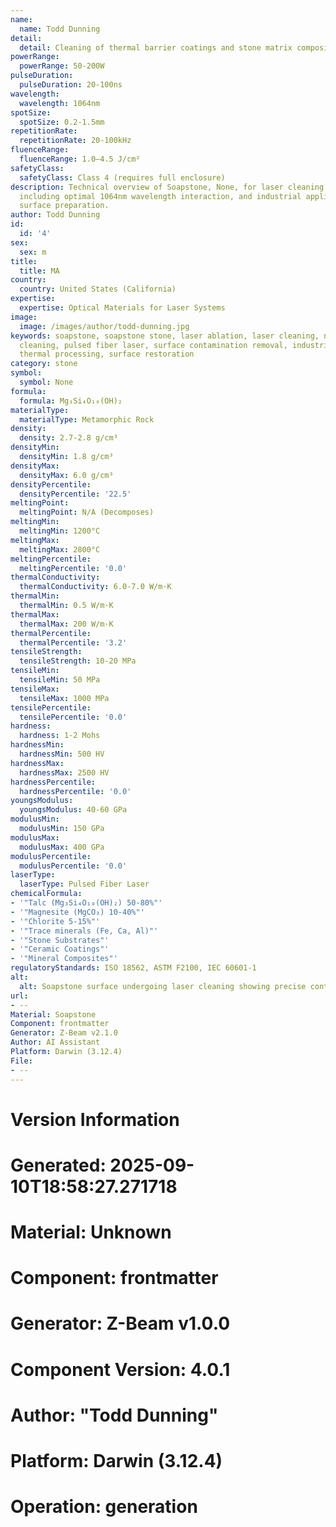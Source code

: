 ```yaml
---
name:
  name: Todd Dunning
detail:
  detail: Cleaning of thermal barrier coatings and stone matrix composites
powerRange:
  powerRange: 50-200W
pulseDuration:
  pulseDuration: 20-100ns
wavelength:
  wavelength: 1064nm
spotSize:
  spotSize: 0.2-1.5mm
repetitionRate:
  repetitionRate: 20-100kHz
fluenceRange:
  fluenceRange: 1.0–4.5 J/cm²
safetyClass:
  safetyClass: Class 4 (requires full enclosure)
description: Technical overview of Soapstone, None, for laser cleaning applications,
  including optimal 1064nm wavelength interaction, and industrial applications in
  surface preparation.
author: Todd Dunning
id:
  id: '4'
sex:
  sex: m
title:
  title: MA
country:
  country: United States (California)
expertise:
  expertise: Optical Materials for Laser Systems
image:
  image: /images/author/todd-dunning.jpg
keywords: soapstone, soapstone stone, laser ablation, laser cleaning, non-contact
  cleaning, pulsed fiber laser, surface contamination removal, industrial laser parameters,
  thermal processing, surface restoration
category: stone
symbol:
  symbol: None
formula:
  formula: Mg₃Si₄O₁₀(OH)₂
materialType:
  materialType: Metamorphic Rock
density:
  density: 2.7-2.8 g/cm³
densityMin:
  densityMin: 1.8 g/cm³
densityMax:
  densityMax: 6.0 g/cm³
densityPercentile:
  densityPercentile: '22.5'
meltingPoint:
  meltingPoint: N/A (Decomposes)
meltingMin:
  meltingMin: 1200°C
meltingMax:
  meltingMax: 2800°C
meltingPercentile:
  meltingPercentile: '0.0'
thermalConductivity:
  thermalConductivity: 6.0-7.0 W/m·K
thermalMin:
  thermalMin: 0.5 W/m·K
thermalMax:
  thermalMax: 200 W/m·K
thermalPercentile:
  thermalPercentile: '3.2'
tensileStrength:
  tensileStrength: 10-20 MPa
tensileMin:
  tensileMin: 50 MPa
tensileMax:
  tensileMax: 1000 MPa
tensilePercentile:
  tensilePercentile: '0.0'
hardness:
  hardness: 1-2 Mohs
hardnessMin:
  hardnessMin: 500 HV
hardnessMax:
  hardnessMax: 2500 HV
hardnessPercentile:
  hardnessPercentile: '0.0'
youngsModulus:
  youngsModulus: 40-60 GPa
modulusMin:
  modulusMin: 150 GPa
modulusMax:
  modulusMax: 400 GPa
modulusPercentile:
  modulusPercentile: '0.0'
laserType:
  laserType: Pulsed Fiber Laser
chemicalFormula:
- '"Talc (Mg₃Si₄O₁₀(OH)₂) 50-80%"'
- '"Magnesite (MgCO₃) 10-40%"'
- '"Chlorite 5-15%"'
- '"Trace minerals (Fe, Ca, Al)"'
- '"Stone Substrates"'
- '"Ceramic Coatings"'
- '"Mineral Composites"'
regulatoryStandards: ISO 18562, ASTM F2100, IEC 60601-1
alt:
  alt: Soapstone surface undergoing laser cleaning showing precise contamination removal
url:
- --
Material: Soapstone
Component: frontmatter
Generator: Z-Beam v2.1.0
Author: AI Assistant
Platform: Darwin (3.12.4)
File:
- --
---
```


# Version Information
# Generated: 2025-09-10T18:58:27.271718
# Material: Unknown
# Component: frontmatter
# Generator: Z-Beam v1.0.0
# Component Version: 4.0.1
# Author: "Todd Dunning"
# Platform: Darwin (3.12.4)
# Operation: generation
